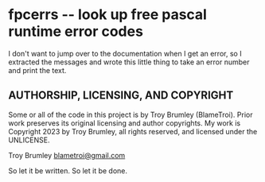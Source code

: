 # fpcerrs -- look up free pascal runtime error codes

I don't want to jump over to the documentation when I get an error, so I extracted the messages and wrote this little thing to take an error number and print the text.

## AUTHORSHIP, LICENSING, AND COPYRIGHT

Some or all of the code in this project is by Troy Brumley (BlameTroi). Prior work preserves its original licensing and author copyrights. My work is Copyright 2023 by Troy Brumley, all rights reserved, and licensed under the UNLICENSE.

Troy Brumley
blametroi@gmail.com

So let it be written. So let it be done.
